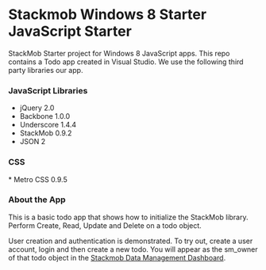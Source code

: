Stackmob Windows 8 Starter JavaScript Starter
========================

StackMob Starter project for Windows 8 JavaScript apps.  This repo contains a Todo app created in Visual Studio.
We use the following third party libraries our app.

<h3>JavaScript Libraries</h3>

  * jQuery 2.0 
  * Backbone 1.0.0
  * Underscore 1.4.4
  * StackMob 0.9.2
  * JSON 2

<h3>CSS</h3>
  * Metro CSS 0.9.5

<h3>About the App</h3>
This is a basic todo app that shows how to initialize the StackMob library.  Perform Create, Read, Update and Delete on a todo object.  

User creation and authentication is demonstrated.  To try out, create a user account, login and then create a new todo.  You will appear as the sm_owner of that todo object in the <a href="https://dashboard.stackmob.com/data/browser">Stackmob Data Management Dashboard</a>.



